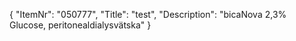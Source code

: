 {
  "ItemNr": "050777",
  "Title": "test",
  "Description": "bicaNova 2,3% Glucose, peritonealdialysvätska"
}